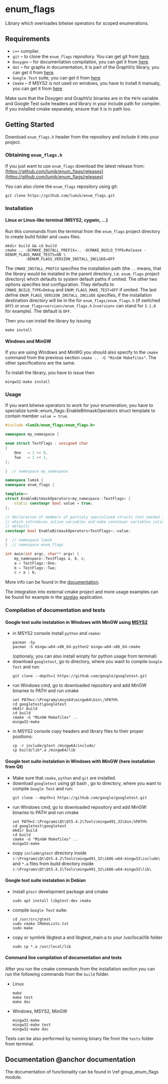 # enum_flags

Library which overloades bitwise operators for scoped enumerations.


## Requirements

* `c++` compiler.
* `git` – to clone the `enum_flags` repository. You can get git from [here][git].
* `Doxygen` – for documentation compilation, you can get it from [here][doxygen].
* `dot` – for graphs in documentation, it is part of the GraphViz library, you can get it from [here][graphviz].
* `Google Test` suite, you can get it from [here][gtest]
* `Cmake` – if MSYS2 is not used on windows, you have to install it manualy, you can get it from [here][cmake]

Make sure that the Doxygen and GraphViz binaries are in the `PATH` variable and Google Test suite headers and library
in your include path for compiler. If you installed cmake separately, ensure that it is in path too.


## Getting Started

Download `enum_flags.h` header from the repository and include it into your project.


### Obtaining `enum_flags.h`

If you just want to use `enum_flags` download the latest release from:
[https://github.com/lumik/enum_flags/releases](https://github.com/lumik/enum_flags/releases)


You can also clone the `enum_flags` repository using git:

```
git clone https://github.com/lumik/enum_flags.git
```


### Installation


#### Linux or Linux-like terminal (MSYS2, cygwin, ...)

Run this commands from the terminal from the `enum_flags` project directory to create build folder and `cmake` files.
```
mkdir build && cd build
cmake .. -DCMAKE_INSTALL_PREFIX=.. -DCMAKE_BUILD_TYPE=Release -DENUM_FLAGS_MAKE_TESTS=ON \
         -DENUM_FLAGS_VERSION_INSTALL_INCLUDE=OFF
```
The `CMAKE_INSTALL_PREFIX` specifies the installation path (the `..` means, that the library would be installed in the
parent directory, i.e. `enum_flags` project directory) which defaults to system default paths if omited. The other two
options specifies test configuration. They defaults to `CMAKE_BUILD_TYPE=Debug` and `ENUM_FLAGS_MAKE_TEST=OFF` if
omited. The last define `ENUM_FLAGS_VERSION_INSTALL_INCLUDE` specifies, if the installation destination directory will
be in the for `enum_flags/enum_flags.h` (if switched `OFF`) or `enum_flags<version>/enum_flags.h` (`<version>` can
stand for `3.1.0` for example). The default is `OFF`.

Then you can install the library by issuing
```
make install
```


#### Windows and MinGW


If you are using Windows and MinWG you should also specify to the `cmake` command from the previous section
`cmake .. -G "MinGW Makefiles"`. The other specifications are the same.

To install the library, you have to issue then
```
mingw32-make install
```


### Usage

If you want bitwise operators to work for your enumeration, you have to specialize
lumik::enum_flags::EnableBitmaskOperators struct template to contain member `value = true`.

```cpp
#include <lumik/enum_flags/enum_flags.h>

namespace my_namespace {

enum struct TestFlags : unsigned char
{
    One   = 1 << 0,
    Two   = 1 << 1,
};

}  // namespace my_namespace

namespace lumik {
namespace enum_flags {

template<>
struct EnableBitmaskOperators<my_namespace::TestFlags> {
    static constexpr bool value = true;
};

// declaration of members of partialy specialized structs (not needed in c++17,
// which introduces inline variables and make constexpr variables inline by
// default)
constexpr bool EnableBitmaskOperators<TestFlags>::value;

}  // namespace lumik
}  // namespace enum_flags

int main(int argc, char** argv) {
    my_namespace::TestFlags a, b, c;
    a = TestFlags::One;
    b = TestFlags::Two;
    c = a | b;
```

More info can be found in the [documentation](#documentation).

The integration into external cmake project and more usage examples can be found for example in the
[sprelay][sprelay] application.


### Compilation of documentation and tests


#### Google test suite instalation in Windows with MinGW using [MSYS2][msys2]

- in MSYS2 console install `python` and `cmake`:
  ```
  pacman -Sy
  pacman -S mingw-w64-x86_64-python2 mingw-w64-x86_64-cmake
  ```
  (optionaly, you can also install winpty for python usage from terminal)
- download `googletest`, go to directory, where you want to compile `Google Test` and run:
  ```
  git clone --depth=1 https://github.com/google/googletest.git
  ```
- run Windows cmd, go to downloaded repository and add MinGW binaries to PATH and run cmake
  ```
  set PATH=c:\Programy\msys64\mingw64\bin\;%PATH%
  cd googletest\googletest
  mkdir build
  cd build
  cmake -G "MinGW Makefiles" ..
  mingw32-make
  ```
- in MSYS2 console copy headers and library files to their proper positions:
  ```
  cp -r include/gtest /mingw64/include/
  cp build/lib*.a /mingw64/lib
  ```


#### Google test suite instalation in Windows with MinGW (here installation from Qt)

- Make sure that `cmake`, `python` and `git` are installed.
- download `googletest` using git bash , go to directory, where you want to compile `Google Test` and run:
  ```
  git clone --depth=1 https://github.com/google/googletest.git
  ```
- run Windows cmd, go to downloaded repository and add MinGW binaries to PATH and run cmake
  ```
  set PATH=C:\Programs\Qt\Qt5.4.2\Tools\mingw491_32\bin;%PATH%
  cd googletest\googletest
  mkdir build
  cd build
  cmake -G "MinGW Makefiles" ..
  mingw32-make
  ```
- copy `include\gtest` directory inside `c:\Programs\Qt\Qt5.4.2\Tools\mingw491_32\i686-w64-mingw32\include\`
  and `*.a` files from build directory inside `c:\Programs\Qt\Qt5.4.2\Tools\mingw491_32\i686-w64-mingw32\lib\`


#### Google test suite instalation in Debian

- install `gtest` development package and cmake
  ```
  sudo apt install libgtest-dev cmake
  ```
- compile `Google Test` suite:
  ```
  cd /usr/src/gtest
  sudo cmake CMakeLists.txt
  sudo make
  ```
- copy or symlink libgtest.a and libgtest_main.a to your /usr/local/lib folder
  ```
  sudo cp *.a /usr/local/lib
  ```


#### Command line compilation of documentation and tests

After you run  the cmake commands from the installation section you can run the following commands from the `build`
folder.
- Linux 
  ```
  make
  make test
  make doc
  ```
- Windows, MSYS2, MinGW
  ```
  mingw32-make
  mingw32-make test
  mingw32-make doc
  ```

Tests can be also performed by running binary file from the `tests` folder from terminal.


## Documentation @anchor documentation

The documentation of functionality can be found in \ref group_enum_flags module.


[git]: https://git-scm.com/
[msys2]: http://www.msys2.org/
[doxygen]: http://www.stack.nl/~dimitri/doxygen/
[graphviz]: http://graphviz.org/
[gtest]: https://github.com/google/googletest
[cmake]: https://cmake.org/download/
[sprelay]: https://github.com/biomolecules/sprelay
